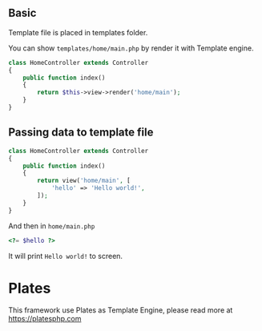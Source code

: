 ## Basic
Template file is placed in templates folder.

You can show `templates/home/main.php` by render it with Template engine.

```php
class HomeController extends Controller
{
    public function index()
    {
        return $this->view->render('home/main');
    }
}
```

## Passing data to template file

```php
class HomeController extends Controller
{
    public function index()
    {
        return view('home/main', [
            'hello' => 'Hello world!',
        ]);
    }
}
```

And then in `home/main.php`
```php
<?= $hello ?>
```
It will print `Hello world!` to screen.

# Plates
This framework use Plates as Template Engine, please read more at https://platesphp.com
